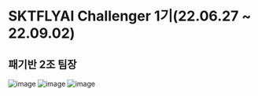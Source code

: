 # SKTFLYAI Challenger 1기(22.06.27 ~ 22.09.02)
## 패기반 2조 팀장
![image](https://user-images.githubusercontent.com/108257291/187021709-621c3daa-e93e-4e19-ad93-76155a186cdb.png)
![image](https://user-images.githubusercontent.com/108257291/187021719-1c0c3ce0-8c7b-4bf4-aa96-237815f6882d.png)
![image](https://user-images.githubusercontent.com/108257291/189660409-f56ea160-4e25-4696-a3f2-632eab68a804.png)
